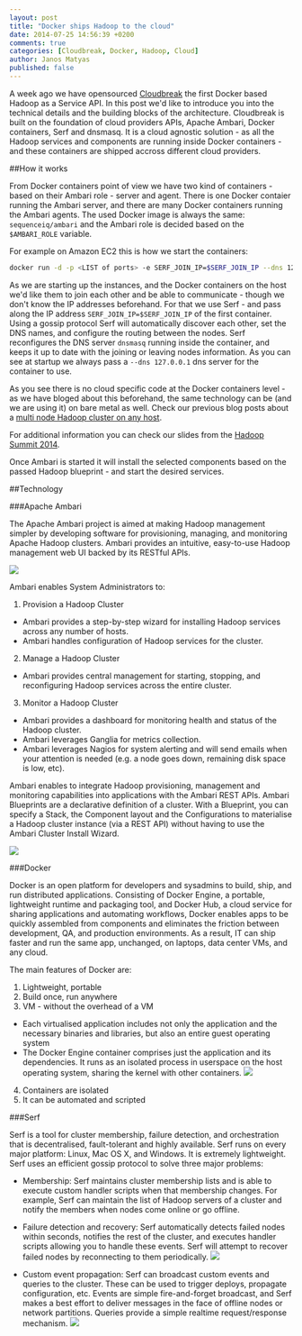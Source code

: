 ```yaml
---
layout: post
title: "Docker ships Hadoop to the cloud"
date: 2014-07-25 14:56:39 +0200
comments: true
categories: [Cloudbreak, Docker, Hadoop, Cloud]
author: Janos Matyas
published: false
---
```


A week ago we have opensourced [Cloudbreak](https://cloudbreak.sequenceiq.com/) the first Docker based Hadoop as a Service API. In this post we'd like to introduce you into the technical details and the building blocks of the architecture.
Cloudbreak is built on the foundation of cloud providers APIs, Apache Ambari, Docker containers, Serf and dnsmasq. It is a cloud agnostic solution - as all the Hadoop services and components are running inside Docker containers - and these containers are shipped accross different cloud providers.

##How it works

From Docker containers point of view we have two kind of containers - based on their Ambari role - server and agent. There is one Docker contaier running the Ambari server, and there are many Docker containers running the Ambari agents. The used Docker image is always the same: `sequenceiq/ambari` and 
the Ambari role is decided based on the `$AMBARI_ROLE` variable.

For example on Amazon EC2 this is how we start the containers:

``` bash
docker run -d -p <LIST of ports> -e SERF_JOIN_IP=$SERF_JOIN_IP --dns 127.0.0.1 --name ${NODE_PREFIX}${INSTANCE_IDX} -h ${NODE_PREFIX}${INSTANCE_IDX}.${MYDOMAIN} --entrypoint /usr/local/serf/bin/start-serf-agent.sh  $IMAGE $AMBARI_ROLE
```

As we are starting up the instances, and the Docker containers on the host we'd like them to join each other and be able to communicate - though we don't know the IP addresses beforehand.
For that we use Serf - and pass along the IP address `SERF_JOIN_IP=$SERF_JOIN_IP` of the first container. Using a gossip protocol Serf will automatically discover each other, set the DNS names, and configure the routing between the nodes.
Serf reconfigures the DNS server `dnsmasq` running inside the container, and keeps it up to date with the joining or leaving nodes information.
As you can see at startup we always pass a `--dns 127.0.0.1` dns server for the container to use.

As you see there is no cloud specific code at the Docker containers level - as we have bloged about this beforehand, the same technology can be (and we are using it) on bare metal as well. 
Check our previous blog posts about a [multi node Hadoop cluster on any host](http://blog.sequenceiq.com/blog/2014/06/19/multinode-hadoop-cluster-on-docker/).

For additional information you can check our slides from the [Hadoop Summit 2014](http://www.slideshare.net/JanosMatyas/docker-based-hadoop-provisioning).

Once Ambari is started it will install the selected components based on the passed Hadoop blueprint - and start the desired services. 

##Technology

###Apache Ambari

The Apache Ambari project is aimed at making Hadoop management simpler by developing software for provisioning, managing, and monitoring Apache Hadoop clusters. Ambari provides an intuitive, easy-to-use Hadoop management web UI backed by its RESTful APIs.

![](https://raw.githubusercontent.com/sequenceiq/cloudbreak/master/docs/images/ambari-overview.png)

Ambari enables System Administrators to:

1. Provision a Hadoop Cluster
  * Ambari provides a step-by-step wizard for installing Hadoop services across any number of hosts.
  * Ambari handles configuration of Hadoop services for the cluster.

2. Manage a Hadoop Cluster
  * Ambari provides central management for starting, stopping, and reconfiguring Hadoop services across the entire cluster.

3. Monitor a Hadoop Cluster
  * Ambari provides a dashboard for monitoring health and status of the Hadoop cluster.
  * Ambari leverages Ganglia for metrics collection.
  * Ambari leverages Nagios for system alerting and will send emails when your attention is needed (e.g. a node goes down, remaining disk space is low, etc).

Ambari enables to integrate Hadoop provisioning, management and monitoring capabilities into applications with the Ambari REST APIs.
Ambari Blueprints are a declarative definition of a cluster. With a Blueprint, you can specify a Stack, the Component layout and the Configurations to materialise a Hadoop cluster instance (via a REST API) without having to use the Ambari Cluster Install Wizard.

![](https://raw.githubusercontent.com/sequenceiq/cloudbreak/master/docs/images/ambari-create-cluster.png)

###Docker

Docker is an open platform for developers and sysadmins to build, ship, and run distributed applications. Consisting of Docker Engine, a portable, lightweight runtime and packaging tool, and Docker Hub, a cloud service for sharing applications and automating workflows, Docker enables apps to be quickly assembled from components and eliminates the friction between development, QA, and production environments. As a result, IT can ship faster and run the same app, unchanged, on laptops, data center VMs, and any cloud.

The main features of Docker are:

1. Lightweight, portable
2. Build once, run anywhere
3. VM - without the overhead of a VM
  * Each virtualised application includes not only the application and the necessary binaries and libraries, but also an entire guest operating system
  * The Docker Engine container comprises just the application and its dependencies. It runs as an isolated process in userspace on the host operating system, sharing the kernel with other containers.
    ![](https://raw.githubusercontent.com/sequenceiq/cloudbreak/master/docs/images/vm.png)

4. Containers are isolated
5. It can be automated and scripted

###Serf

Serf is a tool for cluster membership, failure detection, and orchestration that is decentralised, fault-tolerant and highly available. Serf runs on every major platform: Linux, Mac OS X, and Windows. It is extremely lightweight.
Serf uses an efficient gossip protocol to solve three major problems:

  * Membership: Serf maintains cluster membership lists and is able to execute custom handler scripts when that membership changes. For example, Serf can maintain the list of Hadoop servers of a cluster and notify the members when nodes come online or go offline.

  * Failure detection and recovery: Serf automatically detects failed nodes within seconds, notifies the rest of the cluster, and executes handler scripts allowing you to handle these events. Serf will attempt to recover failed nodes by reconnecting to them periodically.
    ![](https://raw.githubusercontent.com/sequenceiq/cloudbreak/master/docs/images/serf-gossip.png)

  * Custom event propagation: Serf can broadcast custom events and queries to the cluster. These can be used to trigger deploys, propagate configuration, etc. Events are simple fire-and-forget broadcast, and Serf makes a best effort to deliver messages in the face of offline nodes or network partitions. Queries provide a simple realtime request/response mechanism.
    ![](https://raw.githubusercontent.com/sequenceiq/cloudbreak/master/docs/images/serf-event.png)

